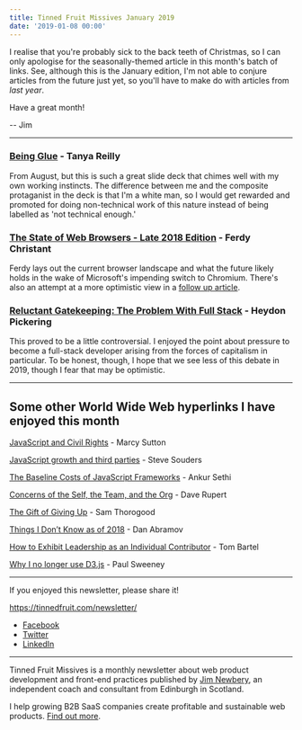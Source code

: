 ```yaml
---
title: Tinned Fruit Missives January 2019
date: '2019-01-08 00:00'
---
```


I realise that you're probably sick to the back teeth of Christmas, so I can only apologise for the seasonally-themed article in this month's batch of links. See, although this is the January edition, I'm not able to conjure articles from the future just yet, so you'll have to make do with articles from _last year_.

Have a great month!

-- Jim

---

### [Being Glue](https://www.slideshare.net/TanyaReilly/being-glue) - Tanya Reilly

From August, but this is such a great slide deck that chimes well with my own working instincts. The difference between me and the composite protaganist in the deck is that I'm a white man, so I would get rewarded and promoted for doing non-technical work of this nature instead of being labelled as 'not technical enough.'

### [The State of Web Browsers - Late 2018 Edition](https://ferdychristant.com/the-state-of-web-browsers-f5a83a41c1cb) - Ferdy Christant

Ferdy lays out the current browser landscape and what the future likely holds in the wake of Microsoft's impending switch to Chromium. There's also an attempt at a more optimistic view in a [follow up article](https://ferdychristant.com/the-state-of-web-browsers-88224d55b4e6).

### [Reluctant Gatekeeping: The Problem With Full Stack](http://www.heydonworks.com/article/reluctant-gatekeeping-the-problem-with-full-stack) - Heydon Pickering

This proved to be a little controversial. I enjoyed the point about pressure to become a full-stack developer arising from the forces of capitalism in particular. To be honest, though, I hope that we see less of this debate in 2019, though I fear that may be optimistic.

---

## Some other World Wide Web hyperlinks I have enjoyed this month

[JavaScript and Civil Rights](https://www.deque.com/blog/javascript-and-civil-rights/) - Marcy Sutton

[JavaScript growth and third parties](https://speedcurve.com/blog/javascript-growth/) - Steve Souders

[The Baseline Costs of JavaScript Frameworks](https://blog.uncommon.is/the-baseline-costs-of-javascript-frameworks-f768e2865d4a) - Ankur Sethi

[Concerns of the Self, the Team, and the Org](https://daverupert.com/2018/11/concerns-of-the-self-the-team-and-the-org/) - Dave Rupert

[The Gift of Giving Up](https://dev.to/chromiumdev/the-gift-of-giving-up-1lgl) - Sam Thorogood

[Things I Don’t Know as of 2018](https://overreacted.io/things-i-dont-know-as-of-2018/) - Dan Abramov

[How to Exhibit Leadership as an Individual Contributor](https://www.tombartel.me/blog/exhibit-leadership-as-individual-contributor/) - Tom Bartel

[Why I no longer use D3.js](https://medium.com/@PepsRyuu/why-i-no-longer-use-d3-js-b8288f306c9a) - Paul Sweeney

---

If you enjoyed this newsletter, please share it!

https://tinnedfruit.com/newsletter/

* [Facebook](https://v.gd/Yq5MWW)
* [Twitter](https://v.gd/1SYOdJ)
* [LinkedIn](https://v.gd/LevaZh)

---

Tinned Fruit Missives is a monthly newsletter about web product development and front-end practices published by [Jim Newbery](https://tinnedfruit.com), an independent coach and consultant from Edinburgh in Scotland.

I help growing B2B SaaS companies create profitable and sustainable web products. [Find out more](https://tinnedfruit.com).
